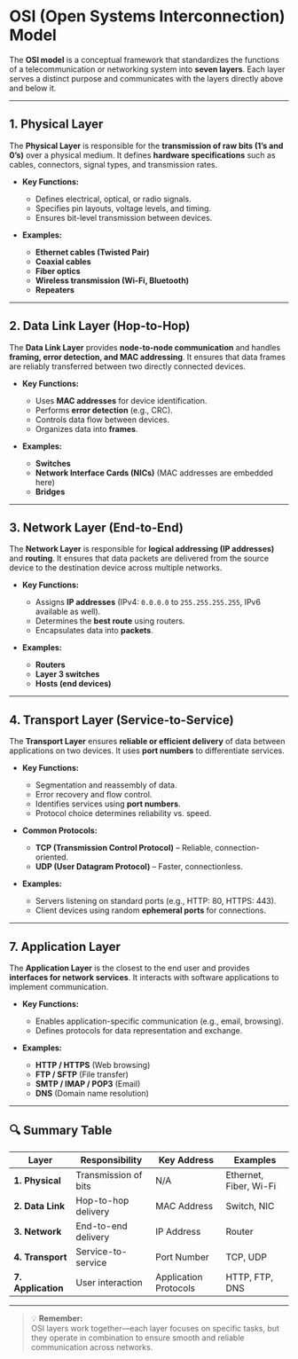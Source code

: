 # OSI (Open Systems Interconnection) Model

The **OSI model** is a conceptual framework that standardizes the functions of a telecommunication or networking system into **seven layers**. Each layer serves a distinct purpose and communicates with the layers directly above and below it.

---

## **1. Physical Layer**
The **Physical Layer** is responsible for the **transmission of raw bits (1’s and 0’s)** over a physical medium. It defines **hardware specifications** such as cables, connectors, signal types, and transmission rates.

- **Key Functions:**
  - Defines electrical, optical, or radio signals.
  - Specifies pin layouts, voltage levels, and timing.
  - Ensures bit-level transmission between devices.

- **Examples:**
  - **Ethernet cables (Twisted Pair)**
  - **Coaxial cables**
  - **Fiber optics**
  - **Wireless transmission (Wi-Fi, Bluetooth)**
  - **Repeaters**

---

## **2. Data Link Layer** (Hop-to-Hop)
The **Data Link Layer** provides **node-to-node communication** and handles **framing, error detection, and MAC addressing**. It ensures that data frames are reliably transferred between two directly connected devices.

- **Key Functions:**
  - Uses **MAC addresses** for device identification.
  - Performs **error detection** (e.g., CRC).
  - Controls data flow between devices.
  - Organizes data into **frames**.

- **Examples:**
  - **Switches**
  - **Network Interface Cards (NICs)** (MAC addresses are embedded here)
  - **Bridges**

---

## **3. Network Layer** (End-to-End)
The **Network Layer** is responsible for **logical addressing (IP addresses)** and **routing**. It ensures that data packets are delivered from the source device to the destination device across multiple networks.

- **Key Functions:**
  - Assigns **IP addresses** (IPv4: `0.0.0.0` to `255.255.255.255`, IPv6 available as well).
  - Determines the **best route** using routers.
  - Encapsulates data into **packets**.

- **Examples:**
  - **Routers**
  - **Layer 3 switches**
  - **Hosts (end devices)**

---

## **4. Transport Layer** (Service-to-Service)
The **Transport Layer** ensures **reliable or efficient delivery** of data between applications on two devices. It uses **port numbers** to differentiate services.

- **Key Functions:**
  - Segmentation and reassembly of data.
  - Error recovery and flow control.
  - Identifies services using **port numbers**.
  - Protocol choice determines reliability vs. speed.

- **Common Protocols:**
  - **TCP (Transmission Control Protocol)** – Reliable, connection-oriented.
  - **UDP (User Datagram Protocol)** – Faster, connectionless.

- **Examples:**
  - Servers listening on standard ports (e.g., HTTP: 80, HTTPS: 443).
  - Client devices using random **ephemeral ports** for connections.

---

## **7. Application Layer**
The **Application Layer** is the closest to the end user and provides **interfaces for network services**. It interacts with software applications to implement communication.

- **Key Functions:**
  - Enables application-specific communication (e.g., email, browsing).
  - Defines protocols for data representation and exchange.

- **Examples:**
  - **HTTP / HTTPS** (Web browsing)
  - **FTP / SFTP** (File transfer)
  - **SMTP / IMAP / POP3** (Email)
  - **DNS** (Domain name resolution)

---

## **🔍 Summary Table**
| Layer | Responsibility | Key Address | Examples |
|-------|----------------|-------------|-----------|
| **1. Physical** | Transmission of bits | N/A | Ethernet, Fiber, Wi-Fi |
| **2. Data Link** | Hop-to-hop delivery | MAC Address | Switch, NIC |
| **3. Network** | End-to-end delivery | IP Address | Router |
| **4. Transport** | Service-to-service | Port Number | TCP, UDP |
| **7. Application** | User interaction | Application Protocols | HTTP, FTP, DNS |

---

> 💡 **Remember:**  
> OSI layers work together—each layer focuses on specific tasks, but they operate in combination to ensure smooth and reliable communication across networks.
